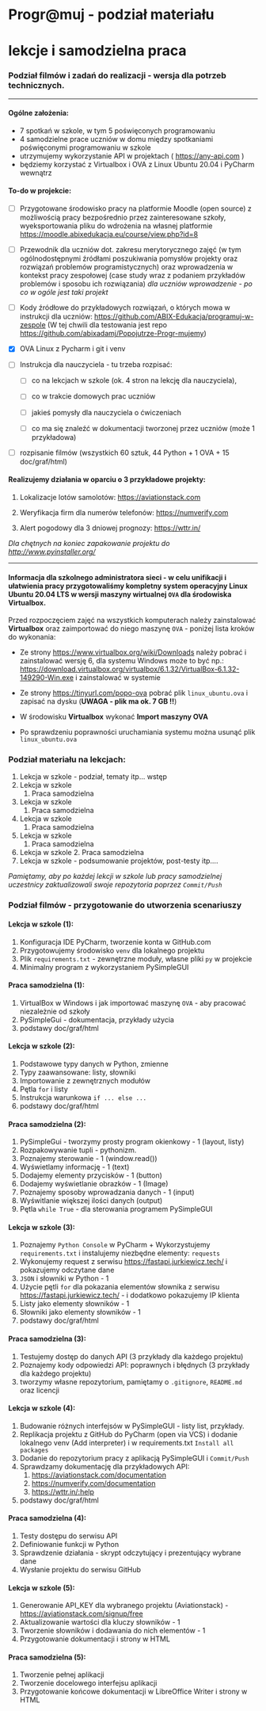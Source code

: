 # Progr@muj - podział materiału

# lekcje i samodzielna praca

### Podział filmów i zadań do realizacji - wersja dla potrzeb technicznych.

---

#### Ogólne założenia:

- 7 spotkań w szkole, w tym 5 poświęconych programowaniu
- 4 samodzielne prace uczniów w domu między spotkaniami poświęconymi programowaniu w szkole
- utrzymujemy wykorzystanie API w projektach ( https://any-api.com )
- będziemy korzystać z Virtualbox i OVA z Linux Ubuntu 20.04 i PyCharm wewnątrz

#### To-do w projekcie:

- [ ] Przygotowane środowisko pracy na platformie Moodle (open source) z możliwością pracy bezpośrednio przez zainteresowane szkoły, wyeksportowania pliku do wdrożenia na własnej platformie https://moodle.abixedukacja.eu/course/view.php?id=8

- [ ] Przewodnik dla uczniów dot. zakresu merytorycznego zajęć (w tym ogólnodostępnymi źródłami poszukiwania pomysłów projekty oraz  rozwiązań problemów programistycznych) oraz wprowadzenia w kontekst pracy zespołowej (case study wraz z podaniem przykładów problemów i sposobu ich rozwiązania) *dla uczniów wprowadzenie - po co w ogóle jest taki projekt*  

- [ ] Kody źródłowe do przykładowych rozwiązań, o których mowa w instrukcji dla uczniów: https://github.com/ABIX-Edukacja/programuj-w-zespole (W tej chwili dla testowania jest repo https://github.com/abixadamj/Popojutrze-Progr-mujemy)

- [x] OVA Linux z Pycharm i git i venv

- [ ] Instrukcja dla nauczyciela - tu trzeba rozpisać:
  
  - [ ] co na lekcjach w szkole (ok. 4 stron na lekcję dla nauczyciela),
  
  - [ ] co w trakcie domowych prac uczniów
  
  - [ ] jakieś pomysły dla nauczyciela o ćwiczeniach
  
  - [ ] co ma się znaleźć w dokumentacji tworzonej przez uczniów (może 1 przykładowa)

- [ ] rozpisanie filmów (wszystkich 60 sztuk, 44 Python + 1 OVA + 15 doc/graf/html)

#### Realizujemy działania w oparciu o 3 przykładowe projekty:

1. Lokalizacje lotów samolotów: https://aviationstack.com

2. Weryfikacja firm dla numerów telefonów: https://numverify.com

3. Alert pogodowy dla 3 dniowej prognozy: https://wttr.in/

*Dla chętnych na koniec zapakowanie projektu do http://www.pyinstaller.org/*

---

#### Informacja dla szkolnego administratora sieci - w celu unifikacji i ułatwienia pracy przygotowaliśmy kompletny system operacyjny Linux Ubuntu 20.04 LTS w wersji maszyny wirtualnej `OVA` dla środowiska Virtualbox.

Przed rozpoczęciem zajęć na wszystkich komputerach należy zainstalować **Virtualbox** oraz zaimportować do niego maszynę `OVA` - poniżej lista kroków do wykonania:

- Ze strony https://www.virtualbox.org/wiki/Downloads należy pobrać i zainstalować wersję 6, dla systemu Windows może to być np.:  https://download.virtualbox.org/virtualbox/6.1.32/VirtualBox-6.1.32-149290-Win.exe i zainstalować w systemie

- Ze strony https://tinyurl.com/popo-ova pobrać plik `linux_ubuntu.ova` i zapisać na dysku (**UWAGA - plik ma ok. 7 GB !!**)

- W środowisku **Virtualbox** wykonać **Import maszyny OVA**

- Po sprawdzeniu poprawności uruchamiania systemu można usunąć plik `linux_ubuntu.ova`

### Podział materiału na lekcjach:

1. Lekcja w szkole - podział, tematy itp... wstęp
2. Lekcja w szkole 
   1. Praca samodzielna
3. Lekcja w szkole
   1. Praca samodzielna
4. Lekcja w szkole
   1. Praca samodzielna
5. Lekcja w szkole
   1. Praca samodzielna
6. Lekcja w szkole
   2. Praca samodzielna      
7. Lekcja w szkole - podsumowanie projektów, post-testy itp....

*Pamiętamy, aby po każdej lekcji w szkole lub pracy samodzielnej uczestnicy zaktualizowali swoje repozytoria poprzez `Commit/Push`*

### Podział filmów - przygotowanie do utworzenia scenariuszy

#### Lekcja w szkole (1):

1. Konfiguracja IDE PyCharm, tworzenie konta w GitHub.com
2. Przygotowujemy środowisko `venv` dla lokalnego projektu
3. Plik `requirements.txt` - zewnętrzne moduły, własne pliki `py` w projekcie 
4. Minimalny program z wykorzystaniem PySimpleGUI

#### Praca samodzielna (1):

1. VirtualBox w Windows i jak importować maszynę `OVA` - aby pracować niezależnie od szkoły
2. PySimpleGui - dokumentacja, przykłady użycia
3. podstawy doc/graf/html

#### Lekcja w szkole (2):

1. Podstawowe typy danych w Python, zmienne 
2. Typy zaawansowane: listy, słowniki 
3. Importowanie z zewnętrznych modułów 
4. Pętla `for` i listy
5. Instrukcja warunkowa `if ... else ...` 
6. podstawy doc/graf/html

#### Praca samodzielna (2):

1. PySimpleGui - tworzymy prosty program okienkowy - 1 (layout, listy)
2. Rozpakowywanie tupli - pythonizm.
3. Poznajemy sterowanie - 1 (window.read())
4. Wyświetlamy informację - 1 (text)
5. Dodajemy elementy przycisków - 1 (button)
6. Dodajemy wyświetlanie obrazków - 1 (Image)
7. Poznajemy sposoby wprowadzania danych - 1 (input)
8. Wyświtlanie większej ilości danych (output)
9. Pętla `while True` - dla sterowania programem PySimpleGUI

#### Lekcja w szkole (3):

1. Poznajemy `Python Console` w PyCharm + Wykorzystujemy `requirements.txt` i instalujemy niezbędne elementy: `requests` 
2. Wykonujemy request z serwisu https://fastapi.jurkiewicz.tech/ i pokazujemy odczytane dane
3. `JSON` i słowniki w Python - 1
4. Użycie pętli `for` dla pokazania elementów słownika z serwisu https://fastapi.jurkiewicz.tech/ - i dodatkowo pokazujemy IP klienta
5. Listy jako elementy słowników - 1
6. Słowniki jako elementy słowników - 1
7. podstawy doc/graf/html

#### Praca samodzielna (3):

1. Testujemy dostęp do danych API (3 przykłady dla każdego projektu)
2. Poznajemy kody odpowiedzi API: poprawnych i błędnych (3 przykłady dla każdego projektu)
3. tworzymy własne repozytorium, pamiętamy o `.gitignore`, `README.md` oraz licencji

#### Lekcja w szkole (4):

1. Budowanie różnych interfejsów w PySimpleGUI - listy list, przykłady.
2. Replikacja projektu z GitHub do PyCharm (open via VCS) i dodanie lokalnego venv (Add interpreter) i w requirements.txt `Install all packages`
3. Dodanie do repozytorium pracy z aplikacją PySimpleGUI i `Commit/Push`
4. Sprawdzamy dokumentację dla przykładowych API:
   1. https://aviationstack.com/documentation
   2. https://numverify.com/documentation
   3. https://wttr.in/:help
5. podstawy doc/graf/html

#### Praca samodzielna (4):

1. Testy dostępu do serwisu API
2. Definiowanie funkcji w Python
3. Sprawdzenie działania - skrypt odczytujący i prezentujący wybrane dane
4. Wysłanie projektu do serwisu GitHub

#### Lekcja w szkole (5):

1. Generowanie API_KEY  dla wybranego projektu (Aviationstack) - https://aviationstack.com/signup/free
2. Aktualizowanie wartości dla kluczy słowników - 1
3. Tworzenie słowników i dodawania do nich elementów - 1
4. Przygotowanie dokumentacji i strony w HTML

#### Praca samodzielna (5):

1. Tworzenie pełnej aplikacji
2. Tworzenie docelowego interfejsu aplikacji
3. Przygotowanie końcowe dokumentacji w LibreOffice Writer i strony w HTML
